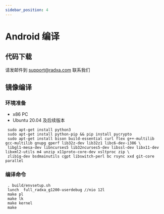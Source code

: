 ```yaml
---
sidebar_position: 4
---
```


# Android 编译

## 代码下载

请发邮件到 support@radxa.com 联系我们

## 镜像编译

### 环境准备

- x86 PC
- Ubuntu 20.04 及后续版本

```
 sudo apt-get install python3
 sudo apt-get install python-pip && pip install pycrypto
 sudo apt-get install bison build-essential curl flex g++-multilib gcc-multilib gnupg gperf lib32z-dev lib32z1 libc6-dev-i386 \
 libgl1-mesa-dev libncurses5 lib32ncurses5-dev libssl-dev libx11-dev libxml2-utils m4 unzip x11proto-core-dev xsltproc zip \
 zlib1g-dev bsdmainutils cgpt libswitch-perl bc rsync xxd git-core parallel
```

### 编译命令

```
 . build/envsetup.sh
 lunch  full_radxa_g1200-userdebug //nio 12l
 make pl
 make lk
 make kernel
 make
```
